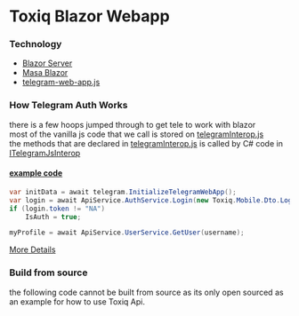 # Toxiq Blazor Webapp

### Technology
- [Blazor Server](https://dotnet.microsoft.com/en-us/apps/aspnet/web-apps/blazor)
- [Masa Blazor](https://docs.masastack.com/blazor/getting-started/installation#)
- [telegram-web-app.js](https://telegram.org/js/telegram-web-app.js)

### How Telegram Auth Works
there is a few hoops jumped through to get tele to work with blazor  
most of the vanilla js code that we call is stored on [telegramInterop.js](/UnSocial.WebApp/wwwroot/js/telegramInterop.js)  
the methods that are declared in  [telegramInterop.js](/UnSocial.WebApp/wwwroot/js/telegramInterop.js) is called by C# code in  [ITelegramJsInterop](/UnSocial.WebApp/Services/ITelegramJsInterop.cs)

#### [example code](https://github.com/FishieDotCom/Toxiq-Blazor-WebApp/blob/39dabb7909e6a690035e886cdaf2094566d49a51/UnSocial.WebApp/Pages/Profile.razor#L127)
``` C#
var initData = await telegram.InitializeTelegramWebApp();
var login = await ApiService.AuthService.Login(new Toxiq.Mobile.Dto.LoginDto { PhoneNumber = "str", OTP = initData });
if (login.token != "NA")
    IsAuth = true;

myProfile = await ApiService.UserService.GetUser(username);
```

[More Details](https://github.com/FishieDotCom/Toxiq-API-Docs/blob/main/Endpoints/Login.md#login-via-telegram)

### Build from source
the following code cannot be built from source as its only open sourced as an example for how to use Toxiq Api.